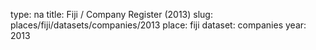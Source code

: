 type: na
title: Fiji / Company Register (2013)
slug: places/fiji/datasets/companies/2013
place: fiji
dataset: companies
year: 2013
